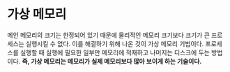 # 가상 메모리
메인 메모리의 크기는 한정되어 있기 때문에 물리적인 메모리 크기보다 크기가 큰 프로세스는 실행시킬 수 없다. 
이를 해결하기 위해 나온 것이 가상 메모리 기법이다. 프로세스를 실행할 때 실행에 필요한 일부만 메모리에 적재하고 나머지는 디스크에 두는 방법이다.
**즉, 가상 메모리는 메모리가 실제 메모리보다 많아 보이게 하는 기술이다.**
